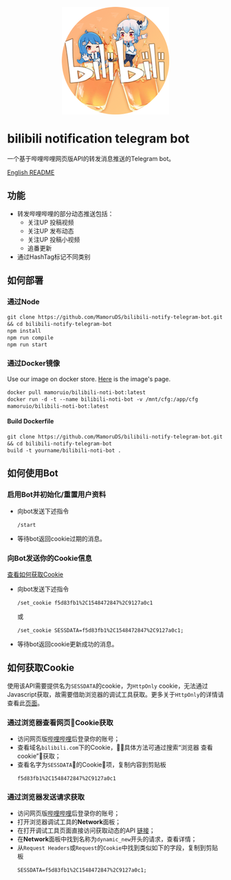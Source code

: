 <p align="center" style="align:center;height:250px;"><img width="250" src="https://github.com/MamoruDS/bilibili-notify-telegram-bot/raw/master/res/bilibili-noti-bot.png" alt="logo"></p>

# bilibili notification telegram bot
一个基于哔哩哔哩网页版API的转发消息推送的Telegram bot。  

[English README](README.md)

## 功能
- 转发哔哩哔哩的部分动态推送包括：
    + 关注UP 投稿视频
    + 关注UP 发布动态
    + 关注UP 投稿小视频
    + 追番更新
- 通过HashTag标记不同类别

## 如何部署
### 通过Node
```shell
git clone https://github.com/MamoruDS/bilibili-notify-telegram-bot.git && cd bilibili-notify-telegram-bot
npm install
npm run compile
npm run start
```
### 通过Docker镜像
Use our image on docker store. [Here](https://store.docker.com/community/images/mamoruio/bilibili-noti-bot) is the image's page.
```shell
docker pull mamoruio/bilibili-noti-bot:latest
docker run -d -t --name bilibili-noti-bot -v /mnt/cfg:/app/cfg mamoruio/bilibili-noti-bot:latest
```
#### Build Dockerfile
```
git clone https://github.com/MamoruDS/bilibili-notify-telegram-bot.git && cd bilibili-notify-telegram-bot
build -t yourname/bilibili-noti-bot .
```

## 如何使用Bot
### 启用Bot并初始化/重置用户资料
- 向bot发送下述指令
    ```
    /start
    ```
- 等待bot返回cookie过期的消息。
### 向Bot发送你的Cookie信息
[查看如何获取Cookie](#如何获取cookie)
- 向bot发送下述指令
    ```
    /set_cookie f5d83fb1%2C1548472847%2C9127a0c1
    ```
    或
    ```
    /set_cookie SESSDATA=f5d83fb1%2C1548472847%2C9127a0c1;
    ```
- 等待bot返回cookie更新成功的消息。

## 如何获取Cookie
使用该API需要提供名为`SESSDATA`的cookie，为`HttpOnly` cookie，无法通过Javascript获取，故需要借助浏览器的调试工具获取。更多关于`HttpOnly`的详情请查看此[页面](https://developer.mozilla.org/zh-CN/docs/Web/HTTP/Cookies#Cookie%E7%9A%84Secure_%E5%92%8CHttpOnly_%E6%A0%87%E8%AE%B0)。 
### 通过浏览器查看网页Cookie获取
- 访问网页版[哔哩哔哩](https://www.bilibili.com)后登录你的账号；
- 查看域名`bilibili.com`下的Cookie，具体方法可通过搜索“浏览器 查看 cookie”获取；
- 查看名字为`SESSDATA`的Cookie项，复制内容到剪贴板
    ```
    f5d83fb1%2C1548472847%2C9127a0c1
    ```
### 通过浏览器发送请求获取
- 访问网页版[哔哩哔哩](https://www.bilibili.com)后登录你的账号；
- 打开浏览器调试工具的**Network**面板；
- 在打开调试工具页面直接访问获取动态的API [链接](https://api.vc.bilibili.com/dynamic_svr/v1/dynamic_svr/dynamic_new?uid=0&type=512)；
- 在**Network**面板中找到名称为`dynamic_new`开头的请求，查看详情；
- 从`Request Headers`或`Request`的`Cookie`中找到类似如下的字段，复制到剪贴板
    ```
    SESSDATA=f5d83fb1%2C1548472847%2C9127a0c1;
    ```
